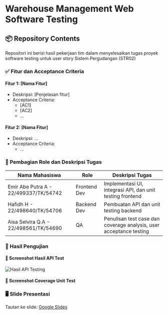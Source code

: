 # Warehouse Management Web Software Testing

## 📦 Repository Contents

Repositori ini berisi hasil pekerjaan tim dalam menyelesaikan tugas proyek software testing untuk user story Sistem Pergudangan (STR02)

### ✅ Fitur dan Acceptance Criteria

#### Fitur 1: [Nama Fitur]
- Deskripsi: [Penjelasan fitur]
- Acceptance Criteria:
  - [AC1]
  - [AC2]
  - ...

#### Fitur 2: [Nama Fitur]
- Deskripsi: ...
- Acceptance Criteria:
  - ...

### 👥 Pembagian Role dan Deskripsi Tugas
| Nama Mahasiswa                                 | Role                       | Deskripsi Tugas                                                        |
|------------------------------------------------|----------------------------|------------------------------------------------------------------------|
| Emir Abe Putra A - 22/499337/TK/54742          | Frontend Dev               | Implementasi UI, integrasi API, dan unit testing frontend              |
| Hafidh H - 22/498640/TK/54706                  | Backend Dev                | Pembuatan API dan unit testing backend                                 |
| Aisa Selvira Q.A - 22/498561/TK/54690          | QA                         | Penulisan test case dan coverage analysis, user acceptance testing     |

### 📸 Hasil Pengujian

#### 🔹 Screenshot Hasil API Test
![Hasil API Testing](docs/api-test-result/api-test-result.png)

#### 🔹 Screenshot Coverage Unit Test

### 🖥️ Slide Presentasi
Tautan ke slide: [Google Slides](https://docs.google.com/presentation/d/1F75Uo4i4qnRPbH0czGJfPy5RJsXQPQFx/edit?usp=sharing&ouid=111007761289601157187&rtpof=true&sd=true)

